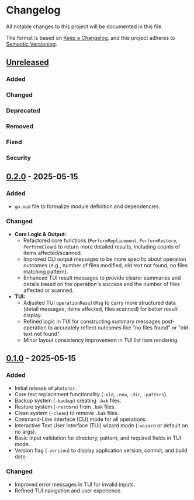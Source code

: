 # Changelog

All notable changes to this project will be documented in this file.

The format is based on [Keep a Changelog](https://keepachangelog.com/en/1.0.0/),
and this project adheres to [Semantic Versioning](https://semver.org/spec/v2.0.0.html).

## [Unreleased]
### Added
<!-- Add new changes for the next release here -->
### Changed
### Deprecated
### Removed
### Fixed
### Security

## [0.2.0] - 2025-05-15
### Added
- `go.mod` file to formalize module definition and dependencies.
### Changed
- **Core Logic & Output:**
  - Refactored core functions (`PerformReplacement`, `PerformRestore`, `PerformClean`) to return more detailed results, including counts of items affected/scanned.
  - Improved CLI output messages to be more specific about operation outcomes (e.g., number of files modified, old text not found, no files matching pattern).
  - Enhanced TUI result messages to provide clearer summaries and details based on the operation's success and the number of files affected or scanned.
- **TUI:**
  - Adjusted TUI `operationResultMsg` to carry more structured data (detail messages, items affected, files scanned) for better result display.
  - Refined logic in TUI for constructing summary messages post-operation to accurately reflect outcomes like "no files found" or "old text not found".
  - Minor layout consistency improvement in TUI list item rendering.

## [0.1.0] - 2025-05-15
### Added
- Initial release of `photonsr`.
- Core text replacement functionality (`-old`, `-new`, `-dir`, `-pattern`).
- Backup system (`-backup`) creating `.bak` files.
- Restore system (`-restore`) from `.bak` files.
- Clean system (`-clean`) to remove `.bak` files.
- Command-Line Interface (CLI) mode for all operations.
- Interactive Text User Interface (TUI) wizard mode (`-wizard` or default on no args).
- Basic input validation for directory, pattern, and required fields in TUI mode.
- Version flag (`-version`) to display application version, commit, and build date.
### Changed
- Improved error messages in TUI for invalid inputs.
- Refined TUI navigation and user experience.

[Unreleased]: https://github.com/arwahdevops/PhotonSR/compare/v0.2.0...HEAD
[0.2.0]: https://github.com/arwahdevops/PhotonSR/compare/v0.1.0...v0.2.0
[0.1.0]: https://github.com/arwahdevops/PhotonSR/releases/tag/v0.1.0
